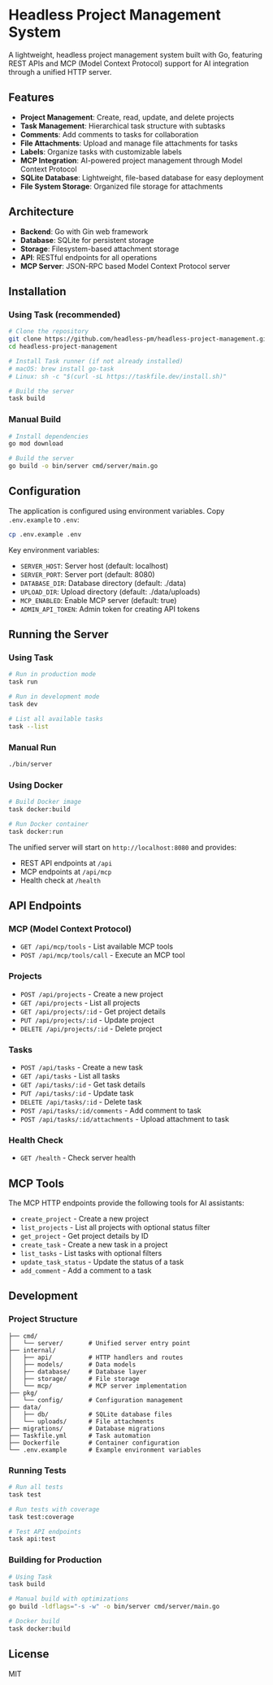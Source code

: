 # Headless Project Management System

A lightweight, headless project management system built with Go, featuring REST APIs and MCP (Model Context Protocol) support for AI integration through a unified HTTP server.

## Features

- **Project Management**: Create, read, update, and delete projects
- **Task Management**: Hierarchical task structure with subtasks
- **Comments**: Add comments to tasks for collaboration
- **File Attachments**: Upload and manage file attachments for tasks
- **Labels**: Organize tasks with customizable labels
- **MCP Integration**: AI-powered project management through Model Context Protocol
- **SQLite Database**: Lightweight, file-based database for easy deployment
- **File System Storage**: Organized file storage for attachments

## Architecture

- **Backend**: Go with Gin web framework
- **Database**: SQLite for persistent storage
- **Storage**: Filesystem-based attachment storage
- **API**: RESTful endpoints for all operations
- **MCP Server**: JSON-RPC based Model Context Protocol server

## Installation

### Using Task (recommended)
```bash
# Clone the repository
git clone https://github.com/headless-pm/headless-project-management.git
cd headless-project-management

# Install Task runner (if not already installed)
# macOS: brew install go-task
# Linux: sh -c "$(curl -sL https://taskfile.dev/install.sh)"

# Build the server
task build
```

### Manual Build
```bash
# Install dependencies
go mod download

# Build the server
go build -o bin/server cmd/server/main.go
```

## Configuration

The application is configured using environment variables. Copy `.env.example` to `.env`:

```bash
cp .env.example .env
```

Key environment variables:
- `SERVER_HOST`: Server host (default: localhost)
- `SERVER_PORT`: Server port (default: 8080)
- `DATABASE_DIR`: Database directory (default: ./data)
- `UPLOAD_DIR`: Upload directory (default: ./data/uploads)
- `MCP_ENABLED`: Enable MCP server (default: true)
- `ADMIN_API_TOKEN`: Admin token for creating API tokens

## Running the Server

### Using Task
```bash
# Run in production mode
task run

# Run in development mode
task dev

# List all available tasks
task --list
```

### Manual Run
```bash
./bin/server
```

### Using Docker
```bash
# Build Docker image
task docker:build

# Run Docker container
task docker:run
```

The unified server will start on `http://localhost:8080` and provides:
- REST API endpoints at `/api`
- MCP endpoints at `/api/mcp`
- Health check at `/health`

## API Endpoints

### MCP (Model Context Protocol)
- `GET /api/mcp/tools` - List available MCP tools
- `POST /api/mcp/tools/call` - Execute an MCP tool

### Projects
- `POST /api/projects` - Create a new project
- `GET /api/projects` - List all projects
- `GET /api/projects/:id` - Get project details
- `PUT /api/projects/:id` - Update project
- `DELETE /api/projects/:id` - Delete project

### Tasks
- `POST /api/tasks` - Create a new task
- `GET /api/tasks` - List all tasks
- `GET /api/tasks/:id` - Get task details
- `PUT /api/tasks/:id` - Update task
- `DELETE /api/tasks/:id` - Delete task
- `POST /api/tasks/:id/comments` - Add comment to task
- `POST /api/tasks/:id/attachments` - Upload attachment to task

### Health Check
- `GET /health` - Check server health

## MCP Tools

The MCP HTTP endpoints provide the following tools for AI assistants:

- `create_project` - Create a new project
- `list_projects` - List all projects with optional status filter
- `get_project` - Get project details by ID
- `create_task` - Create a new task in a project
- `list_tasks` - List tasks with optional filters
- `update_task_status` - Update the status of a task
- `add_comment` - Add a comment to a task

## Development

### Project Structure
```
├── cmd/
│   └── server/       # Unified server entry point
├── internal/
│   ├── api/          # HTTP handlers and routes
│   ├── models/       # Data models
│   ├── database/     # Database layer
│   ├── storage/      # File storage
│   └── mcp/          # MCP server implementation
├── pkg/
│   └── config/       # Configuration management
├── data/
│   ├── db/           # SQLite database files
│   └── uploads/      # File attachments
├── migrations/       # Database migrations
├── Taskfile.yml      # Task automation
├── Dockerfile        # Container configuration
└── .env.example      # Example environment variables
```

### Running Tests
```bash
# Run all tests
task test

# Run tests with coverage
task test:coverage

# Test API endpoints
task api:test
```

### Building for Production
```bash
# Using Task
task build

# Manual build with optimizations
go build -ldflags="-s -w" -o bin/server cmd/server/main.go

# Docker build
task docker:build
```

## License

MIT